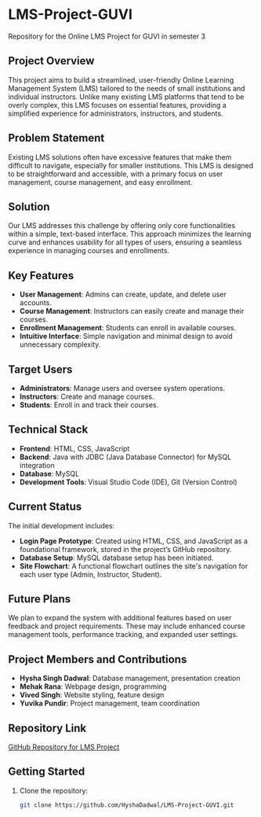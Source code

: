 # LMS-Project-GUVI
Repository for the Online LMS Project for GUVI in semester 3

## Project Overview
This project aims to build a streamlined, user-friendly Online Learning Management System (LMS) tailored to the needs of small institutions and individual instructors. Unlike many existing LMS platforms that tend to be overly complex, this LMS focuses on essential features, providing a simplified experience for administrators, instructors, and students.

## Problem Statement
Existing LMS solutions often have excessive features that make them difficult to navigate, especially for smaller institutions. This LMS is designed to be straightforward and accessible, with a primary focus on user management, course management, and easy enrollment.

## Solution
Our LMS addresses this challenge by offering only core functionalities within a simple, text-based interface. This approach minimizes the learning curve and enhances usability for all types of users, ensuring a seamless experience in managing courses and enrollments.

## Key Features
- **User Management**: Admins can create, update, and delete user accounts.
- **Course Management**: Instructors can easily create and manage their courses.
- **Enrollment Management**: Students can enroll in available courses.
- **Intuitive Interface**: Simple navigation and minimal design to avoid unnecessary complexity.

## Target Users
- **Administrators**: Manage users and oversee system operations.
- **Instructors**: Create and manage courses.
- **Students**: Enroll in and track their courses.

## Technical Stack
- **Frontend**: HTML, CSS, JavaScript
- **Backend**: Java with JDBC (Java Database Connector) for MySQL integration
- **Database**: MySQL
- **Development Tools**: Visual Studio Code (IDE), Git (Version Control)

## Current Status
The initial development includes:
- **Login Page Prototype**: Created using HTML, CSS, and JavaScript as a foundational framework, stored in the project’s GitHub repository.
- **Database Setup**: MySQL database setup has been initiated.
- **Site Flowchart**: A functional flowchart outlines the site's navigation for each user type (Admin, Instructor, Student).

## Future Plans
We plan to expand the system with additional features based on user feedback and project requirements. These may include enhanced course management tools, performance tracking, and expanded user settings.

## Project Members and Contributions
- **Hysha Singh Dadwal**: Database management, presentation creation
- **Mehak Rana**: Webpage design, programming
- **Vived Singh**: Website styling, feature design
- **Yuvika Pundir**: Project management, team coordination

## Repository Link
[GitHub Repository for LMS Project](https://github.com/HyshaDadwal/LMS-Project-GUVI.git)

## Getting Started
1. Clone the repository:  
   ```bash
   git clone https://github.com/HyshaDadwal/LMS-Project-GUVI.git
